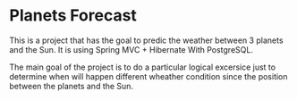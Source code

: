 Planets Forecast
=============

This is a project that has the goal to predic the weather between 3 planets and the Sun. It is using Spring MVC + Hibernate With PostgreSQL. 

The main goal of the project is to do a particular logical excersice just to determine when will happen different wheather condition since the position between the planets and the Sun.
